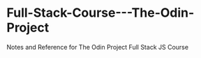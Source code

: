 # Full-Stack-Course---The-Odin-Project
Notes and Reference for The Odin Project Full Stack JS Course
